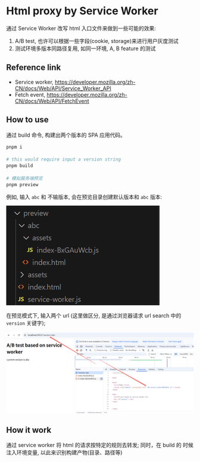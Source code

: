 # Html proxy by Service Worker

通过 Service Worker 改写 html 入口文件来做到一些可能的效果:

1. A/B test, 也许可以根据一些字段(cookie, storage)来进行用户灰度测试
2. 测试环境多版本同路径复用, 如同一环境, A, B feature 的测试

## Reference link

- Service worker, https://developer.mozilla.org/zh-CN/docs/Web/API/Service_Worker_API
- Fetch event, https://developer.mozilla.org/zh-CN/docs/Web/API/FetchEvent

## How to use

通过 build 命令, 构建出两个版本的 SPA 应用代码。

```sh
pnpm i

# this would require input a version string
pnpm build

# 模拟服务端预览
pnpm preview
```

例如, 输入 `abc` 和 不输版本, 会在预览目录创建默认版本和 `abc` 版本:

![alt text](./assets/1.png)

在预览模式下, 输入两个 url (这里做区分, 是通过浏览器请求 url search 中的 `version` 关键字);

![alt text](./assets/2.png)

## How it work

通过 service worker 将 html 的请求按特定的规则去转发; 同时，在 build 的
时候注入环境变量, 以此来识别构建产物(目录、路径等)
